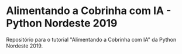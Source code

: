 # Alimentando a Cobrinha com IA - Python Nordeste 2019
Repositório para o tutorial "Alimentando a Cobrinha com IA" da Python Nordeste 2019.
